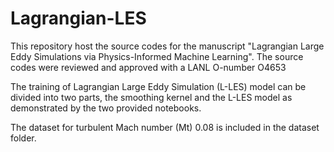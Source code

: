 # Lagrangian-LES

This repository host the source codes for the manuscript "Lagrangian Large Eddy Simulations via Physics-Informed Machine Learning". The source codes were reviewed and approved with a LANL O-number O4653

The training of Lagrangian Large Eddy Simulation (L-LES) model can be divided into two parts, the smoothing kernel and the L-LES model as demonstrated by the two provided notebooks.

The dataset for turbulent Mach number (Mt) 0.08 is included in the dataset folder.
